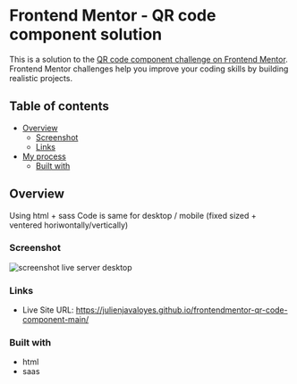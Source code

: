 # Frontend Mentor - QR code component solution

This is a solution to the [QR code component challenge on Frontend Mentor](https://www.frontendmentor.io/challenges/qr-code-component-iux_sIO_H). Frontend Mentor challenges help you improve your coding skills by building realistic projects.

## Table of contents

- [Overview](#overview)
  - [Screenshot](#screenshot)
  - [Links](#links)
- [My process](#my-process)
  - [Built with](#built-with)

## Overview

Using html + sass Code is same for desktop / mobile (fixed sized + ventered horiwontally/vertically)

### Screenshot

![screenshot live server desktop](../images/screenshotdesktop)

### Links

- Live Site URL: https://julienjavaloyes.github.io/frontendmentor-qr-code-component-main/

### Built with

- html
- saas
